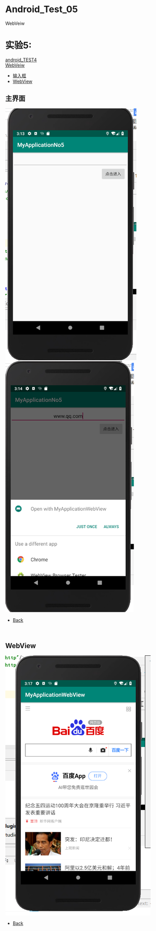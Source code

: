 # Android_Test_05
WebVeiw
<h2 id="0"></h2> 

# 实验5: 
[android_TEST4](https://github.com/BarongDog/Android_Test_05/tree/master/MyApplicationNo5)   
[WebVeiw](https://github.com/BarongDog/Android_Test_05/tree/master/MyApplicationWebView)

  * [输入框](#1)
  * [WebView](#2)
  
<h2 id="1"> 主界面</h2>


![Alt](https://raw.githubusercontent.com/BarongDog/Android_Test_05/master/screenshot/1.png)
![Alt](https://raw.githubusercontent.com/BarongDog/Android_Test_05/master/screenshot/2.png)
* [Back](#0)
<br/>
<h2 id="2">WebView</h2>


![Alt](https://raw.githubusercontent.com/BarongDog/Android_Test_05/master/screenshot/3.png)
  * [Back](#0)
  <br/>

